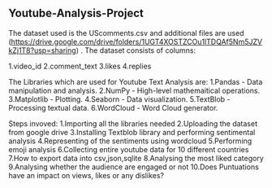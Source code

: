 ## Youtube-Analysis-Project

The dataset used is the UScomments.csv and additional files are used (https://drive.google.com/drive/folders/1UGT4XOSTZCOu1lTDQAf5Nm5JZVkZj1T8?usp=sharing) . The dataset consists of columns:

1.video_id
2.comment_text
3.likes
4.replies

The Libraries which are used for Youtube Text Analysis are: 
1.Pandas - Data manipulation and analysis.
2.NumPy - High-level mathemaitical operations.
3.Matplotlib - Plotting.
4.Seaborn - Data visualization.
5.TextBlob - Processing textual data.
6.WordCloud - Word Cloud generator.

Steps invoved:
1.Importing all the libraries needed
2.Uploading the dataset from google drive
3.Installing Textblob library and performing sentimental analysis
4.Representing of the sentiments using wordcloud
5.Performing emoji analysis
6.Collecting entire youtube data for 10 different countries
7.How to export data into csv,json,sqlite
8.Analysing the most liked category
9.Analysing whether the audience are engaged or not
10.Does Puntuations have an impact on views, likes or any dislikes?
